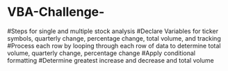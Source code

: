 # VBA-Challenge-

#Steps for single and multiple stock analysis 
#Declare Variables for ticker symbols, quarterly change, percentage change, total volume, and tracking 
#Process each row by looping through each row of data to determine total volume, quarterly change, percentage change
#Apply conditional formatting 
#Determine greatest increase and decrease and total volume 
